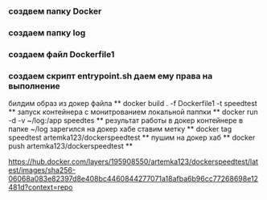 ### создвем папку Docker
### создаем папку log
### создаем файл Dockerfile1
### создаем скрипт entrypoint.sh даем ему права на выполнение
билдим образ из докер файла
** docker build . -f Dockerfile1 -t speedtest **
запуск контейнера с монитрованием локальной паппки
** docker run -d -v ~/log:/app speedtes **
результат работы в докер контейнере в папке ~/log
зарегился на докер хабе
ставим метку
** docker tag speedtest artemka123/dockerspeedtest **
пушим на докер хаб
** docker push artemka123/dockerspeedtest **

https://hub.docker.com/layers/195908550/artemka123/dockerspeedtest/latest/images/sha256-06068a083e82397d8e408bc4460844277071a18afba6b96cc77268698e12481d?context=repo


